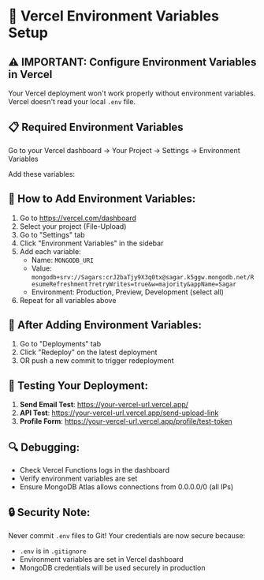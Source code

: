 # 🚀 Vercel Environment Variables Setup

## ⚠️ IMPORTANT: Configure Environment Variables in Vercel

Your Vercel deployment won't work properly without environment variables. Vercel doesn't read your local `.env` file.

## 📋 Required Environment Variables

Go to your Vercel dashboard → Your Project → Settings → Environment Variables

Add these variables:



## 🔧 How to Add Environment Variables:

1. Go to https://vercel.com/dashboard
2. Select your project (File-Upload)
3. Go to "Settings" tab
4. Click "Environment Variables" in the sidebar
5. Add each variable:
   - Name: `MONGODB_URI`
   - Value: `mongodb+srv://Sagars:crJ2baTjy9X3q0tx@sagar.k5ggw.mongodb.net/ResumeRefreshment?retryWrites=true&w=majority&appName=Sagar`
   - Environment: Production, Preview, Development (select all)
6. Repeat for all variables above

## 🔄 After Adding Environment Variables:

1. Go to "Deployments" tab
2. Click "Redeploy" on the latest deployment
3. OR push a new commit to trigger redeployment

## 🧪 Testing Your Deployment:

1. **Send Email Test**: https://your-vercel-url.vercel.app/
2. **API Test**: https://your-vercel-url.vercel.app/send-upload-link
3. **Profile Form**: https://your-vercel-url.vercel.app/profile/test-token

## 🔍 Debugging:

- Check Vercel Functions logs in the dashboard
- Verify environment variables are set
- Ensure MongoDB Atlas allows connections from 0.0.0.0/0 (all IPs)

## 🔒 Security Note:

Never commit `.env` files to Git! Your credentials are now secure because:
- `.env` is in `.gitignore`
- Environment variables are set in Vercel dashboard
- MongoDB credentials will be used securely in production
